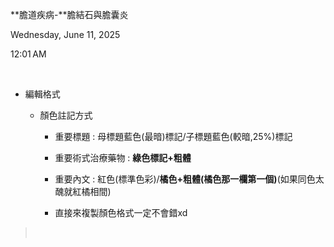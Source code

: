 **膽道疾病-**膽結石與膽囊炎

Wednesday, June 11, 2025

12:01 AM

 

- 編輯格式

  - 顏色註記方式

    - 重要標題 : 母標題藍色(最暗)標記/子標題藍色(較暗,25%)標記

    - 重要術式治療藥物 : **綠色標記+粗體**

    - 重要內文 : 紅色(標準色彩)/**橘色+粗體(橘色那一欄第一個)**(如果同色太醜就紅橘相間)

    - 直接來複製顏色格式一定不會錯xd

>  
